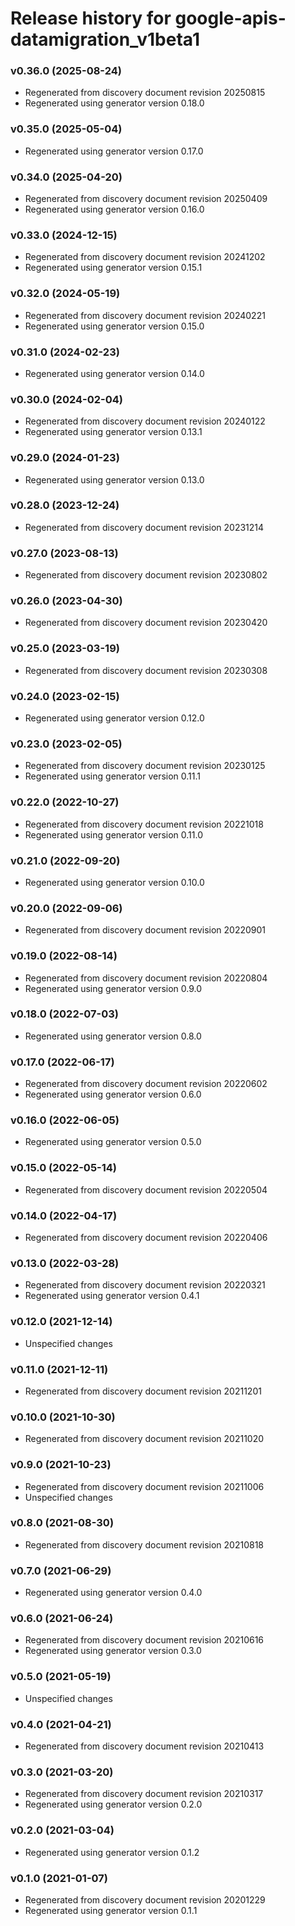 # Release history for google-apis-datamigration_v1beta1

### v0.36.0 (2025-08-24)

* Regenerated from discovery document revision 20250815
* Regenerated using generator version 0.18.0

### v0.35.0 (2025-05-04)

* Regenerated using generator version 0.17.0

### v0.34.0 (2025-04-20)

* Regenerated from discovery document revision 20250409
* Regenerated using generator version 0.16.0

### v0.33.0 (2024-12-15)

* Regenerated from discovery document revision 20241202
* Regenerated using generator version 0.15.1

### v0.32.0 (2024-05-19)

* Regenerated from discovery document revision 20240221
* Regenerated using generator version 0.15.0

### v0.31.0 (2024-02-23)

* Regenerated using generator version 0.14.0

### v0.30.0 (2024-02-04)

* Regenerated from discovery document revision 20240122
* Regenerated using generator version 0.13.1

### v0.29.0 (2024-01-23)

* Regenerated using generator version 0.13.0

### v0.28.0 (2023-12-24)

* Regenerated from discovery document revision 20231214

### v0.27.0 (2023-08-13)

* Regenerated from discovery document revision 20230802

### v0.26.0 (2023-04-30)

* Regenerated from discovery document revision 20230420

### v0.25.0 (2023-03-19)

* Regenerated from discovery document revision 20230308

### v0.24.0 (2023-02-15)

* Regenerated using generator version 0.12.0

### v0.23.0 (2023-02-05)

* Regenerated from discovery document revision 20230125
* Regenerated using generator version 0.11.1

### v0.22.0 (2022-10-27)

* Regenerated from discovery document revision 20221018
* Regenerated using generator version 0.11.0

### v0.21.0 (2022-09-20)

* Regenerated using generator version 0.10.0

### v0.20.0 (2022-09-06)

* Regenerated from discovery document revision 20220901

### v0.19.0 (2022-08-14)

* Regenerated from discovery document revision 20220804
* Regenerated using generator version 0.9.0

### v0.18.0 (2022-07-03)

* Regenerated using generator version 0.8.0

### v0.17.0 (2022-06-17)

* Regenerated from discovery document revision 20220602
* Regenerated using generator version 0.6.0

### v0.16.0 (2022-06-05)

* Regenerated using generator version 0.5.0

### v0.15.0 (2022-05-14)

* Regenerated from discovery document revision 20220504

### v0.14.0 (2022-04-17)

* Regenerated from discovery document revision 20220406

### v0.13.0 (2022-03-28)

* Regenerated from discovery document revision 20220321
* Regenerated using generator version 0.4.1

### v0.12.0 (2021-12-14)

* Unspecified changes

### v0.11.0 (2021-12-11)

* Regenerated from discovery document revision 20211201

### v0.10.0 (2021-10-30)

* Regenerated from discovery document revision 20211020

### v0.9.0 (2021-10-23)

* Regenerated from discovery document revision 20211006
* Unspecified changes

### v0.8.0 (2021-08-30)

* Regenerated from discovery document revision 20210818

### v0.7.0 (2021-06-29)

* Regenerated using generator version 0.4.0

### v0.6.0 (2021-06-24)

* Regenerated from discovery document revision 20210616
* Regenerated using generator version 0.3.0

### v0.5.0 (2021-05-19)

* Unspecified changes

### v0.4.0 (2021-04-21)

* Regenerated from discovery document revision 20210413

### v0.3.0 (2021-03-20)

* Regenerated from discovery document revision 20210317
* Regenerated using generator version 0.2.0

### v0.2.0 (2021-03-04)

* Regenerated using generator version 0.1.2

### v0.1.0 (2021-01-07)

* Regenerated from discovery document revision 20201229
* Regenerated using generator version 0.1.1

